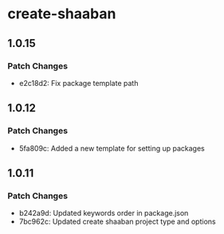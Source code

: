 # create-shaaban

## 1.0.15

### Patch Changes

- e2c18d2: Fix package template path

## 1.0.12

### Patch Changes

- 5fa809c: Added a new template for setting up packages

## 1.0.11

### Patch Changes

- b242a9d: Updated keywords order in package.json
- 7bc962c: Updated create shaaban project type and options
